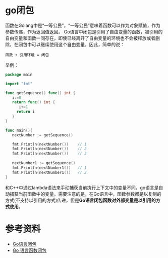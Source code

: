 # go闭包

函数在Golang中是“一等公民”，“一等公民”意味着函数可以作为对象赋值，作为参数传递，作为返回值返回。
Go语言中闭包是引用了自由变量的函数，被引用的自由变量和函数一同存在，即使已经离开了自由变量的环境也不会被释放或者删除，在闭包中可以继续使用这个自由变量，因此，简单的说：

```text
函数 + 引用环境 = 闭包
```

举例：

```go
package main

import "fmt"

func getSequence() func() int {
   i:=0
   return func() int {
      i+=1
     return i  
   }
}

func main(){
   nextNumber := getSequence()  

   fmt.Println(nextNumber())    // 1
   fmt.Println(nextNumber())    // 2
   fmt.Println(nextNumber())    // 3
   
   nextNumber1 := getSequence()
   fmt.Println(nextNumber1())   // 1
   fmt.Println(nextNumber1())   // 2
}
```

和C++中通过lambda语法来手动捕获当前执行上下文中的变量不同，go语言是自动捕获当前函数中的变量。需要注意的是，在Go语言中，函数参数都是以复制的方式(不支持以引用的方式)传递，但是**Go语言闭包函数对外部变量是以引用的方式使用**。

# 参考资料

- [Go语言闭包](http://c.biancheng.net/view/59.html)
- [Go 语言函数闭包](https://www.runoob.com/go/go-function-closures.html)
